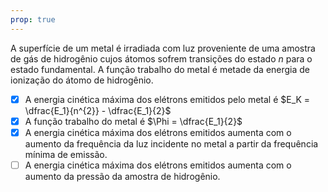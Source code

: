```yaml
---
prop: true
---
```


A superfície de um metal é irradiada com luz proveniente de uma amostra de gás de hidrogênio cujos átomos sofrem transições do estado $n$ para o estado fundamental. A função trabalho do metal é metade da energia de ionização do átomo de hidrogênio.

- [x] A energia cinética máxima dos elétrons emitidos pelo metal é $E_K = \dfrac{E_1}{n^{2}} - \dfrac{E_1}{2}$
- [x] A função trabalho do metal é $\Phi = \dfrac{E_1}{2}$
- [x] A energia cinética máxima dos elétrons emitidos aumenta com o aumento da frequência da luz incidente no metal a partir da frequência mínima de emissão.
- [ ] A energia cinética máxima dos elétrons emitidos aumenta com o aumento da pressão da amostra de hidrogênio.